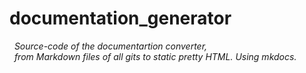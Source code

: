 # documentation_generator
&nbsp; *Source-code of the documentartion converter,<br/>&nbsp; from Markdown files of all gits to static pretty HTML. Using mkdocs.*
